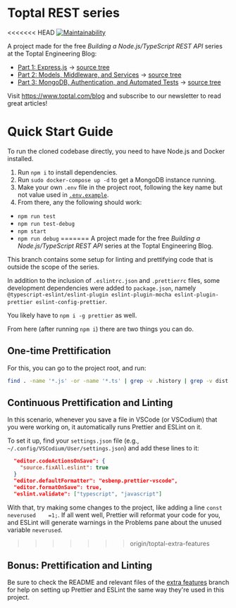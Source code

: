 # Toptal REST series

<<<<<<< HEAD
[![Maintainability](https://api.codeclimate.com/v1/badges/966e204fd4b23815ceb9/maintainability)](https://codeclimate.com/github/makinhs/toptal-rest-series/maintainability)

A project made for the free _Building a Node.js/TypeScript REST API_ series at the Toptal Engineering Blog:

- [Part 1: Express.js](https://www.toptal.com/express-js/nodejs-typescript-rest-api-pt-1) &rarr; [source tree](https://github.com/makinhs/toptal-rest-series/tree/toptal-article-01)
- [Part 2: Models, Middleware, and Services](https://www.toptal.com/express-js/nodejs-typescript-rest-api-pt-2) &rarr; [source tree](https://github.com/makinhs/toptal-rest-series/tree/toptal-article-02)
- [Part 3: MongoDB, Authentication, and Automated Tests](https://www.toptal.com/express-js/nodejs-typescript-rest-api-pt-3) &rarr; [source tree](https://github.com/makinhs/toptal-rest-series/tree/toptal-article-03)

Visit https://www.toptal.com/blog and subscribe to our newsletter to read great articles!

# Quick Start Guide

To run the cloned codebase directly, you need to have Node.js and Docker installed.

1. Run `npm i` to install dependencies.
2. Run `sudo docker-compose up -d` to get a MongoDB instance running.
3. Make your own `.env` file in the project root, following the key name but not value used in [`.env.example`](https://github.com/makinhs/toptal-rest-series/blob/toptal-article-03/.env.example).
4. From there, any the following should work:
  - `npm run test`
  - `npm run test-debug`
  - `npm start`
  - `npm run debug`
=======
A project made for the free _Building a Node.js/TypeScript REST API_ series at the Toptal Engineering Blog.

This branch contains some setup for linting and prettifying code that is outside the scope of the series.

In addition to the inclusion of `.eslintrc.json` and `.prettierrc` files, some development dependencies were added to `package.json`, namely `@typescript-eslint/eslint-plugin eslint-plugin-mocha eslint-plugin-prettier eslint-config-prettier`.

You likely have to `npm i -g prettier` as well.

From here (after running `npm i`) there are two things you can do.

## One-time Prettification

For this, you can go to the project root, and run:

``` sh
find . -name '*.js' -or -name '*.ts' | grep -v .history | grep -v dist | grep -v node_modules | xargs prettier --write --single-quote
```

## Continuous Prettification and Linting

In this scenario, whenever you save a file in VSCode (or VSCodium) that you were working on, it automatically runs Prettier and ESLint on it.

To set it up, find your `settings.json` file (e.g., `~/.config/VSCodium/User/settings.json`) and add these lines to it:

``` json
  "editor.codeActionsOnSave": {
    "source.fixAll.eslint": true
  }
  "editor.defaultFormatter": "esbenp.prettier-vscode",
  "editor.formatOnSave": true,
  "eslint.validate": ["typescript", "javascript"]
```

With that, try making some changes to the project, like adding a line `const neverused    =1;`.  If all went well, Prettier will reformat your code for you, and ESLint will generate warnings in the Problems pane about the unused variable `neverused`.
>>>>>>> origin/toptal-extra-features

## Bonus: Prettification and Linting

Be sure to check the README and relevant files of the [extra features](https://github.com/makinhs/toptal-rest-series/tree/toptal-extra-features) branch for help on setting up Prettier and ESLint the same way they're used in this project.
